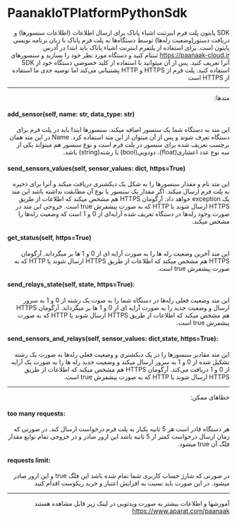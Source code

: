 # PaanakIoTPlatformPythonSdk
<div dir="rtl">
SDK پایتون پلت فرم اینرتنت اشیاء پاناک برای ارسال اطلاعات (اطلاعات سنسورها) و دریافت دستور(وضعیت رله‌ها) توسط دستگاه‌ها به پلت فرم پاناک با زبان برنامه نویسی پایتون است. 
برای استفاده از پلتفرم ابنترنت اشیاء پاناک باید ابتدا در آدرس    
<a href="https://paanaak-cloud.ir">https://paanaak-cloud.ir</a>
ثبتنام کنید و دستگاه مورد نظر خود را بسازید و سنسورهای آنرا تعریف کنید. پس از آن میتوانید با استفاده از کلید خصوصی دستگاه خود از SDK استفاده کنید.
پلت فرم از HTTPS و HTTP پشتیبانی می‌کند اما توصیه جدی ما استفاده از HTTPS است
<hr/>
متدها:
<h4 dir="ltr">
add_sensor(self, name: str, data_type: str)
</h4>
این متد به دستگاه شما یک سنسور اضافه میکند. سنسورها ابتدا باید در پلت فرم برای دستگاه تعرف شوند و پس از آن میتوان از این متد استفاده کرد. Name در این متد همان برچسب تعریف شده برای سنسور در پلت فرم است و نوع سنسور هم میتواند یکی از سه نوع عدد اعشاری(float)، دودویی(bool) یا رشته(string)  باشد.
<h4 dir="ltr">
send_sensors_values(self, sensor_values: dict, https=True)
</h4>
این متد نام و مقدار سنسورها را به شکل یک دیکشنری دریافت میکند و آنرا برای ذخیره به پلت فرم ارسال میکند. اگر مقدار یک سنسور با نوع آن مطابقت نداشته باشد این متد یک exception خواهد داد.
آرگومان HTTPS هم مشخص میکند که اطلاعات از طریق HTTPS ارسال شوند یا HTTP که به صورت پیشفرش true است.
خروجی این متد در صورت وجود رله‌ها در دستگاه تعریف شده آرایه‌ای از 0 و 1 است که وضعیت رله‌ها را مشخص میکند.
<h4 dir="ltr">
get_status(self, https=True)
</h4>
این متد آخرین وضعیت رله ها را به صورت آرایه ای از 0  و 1  ها بر میگرداند.
آرگومان HTTPS هم مشخص میکند که اطلاعات از طریق HTTPS ارسال شوند یا HTTP که به صورت پیشفرش true است.
<h4 dir="ltr">
send_relays_state(self, state, https=True):
</h4>
این متد وضعیت فعلی رله‌ها در دستگاه شما را به صوت یک رشته از 0 و 1 به سرور ارسال و وضعیت جدید را به صورت آرایه ای از 0  و 1  ها بر میگرداند.
آرگومان HTTPS هم مشخص میکند که اطلاعات از طریق HTTPS ارسال شوند یا HTTP که به صورت پیشفرش true است.
<h4 dir="ltr">
send_sensors_and_relays(self, sensor_values: dict,state, https=True):
</h4>
این متد مقادیر سنسورها را در یک دیکشنری و وضعیت فعلی رله‌ها به صورت یک رشته تشکیل شده از 0 و 1 به سرور ارسال میکند و وضعیت جدید رله ها را به صورت یک آرایه از 0 و 1 دریافت می‌کند.
آرگومان HTTPS هم مشخص میکند که اطلاعات از طریق HTTPS ارسال شوند یا HTTP که به صورت پیشفرش true است.
<hr/>
خطاهای ممکن:
<h4 dir="ltr">
too many requests:
</h4>
هر دستگاه قادر است هر 5 ثانیه یکبار به پلت فرم درخواست ارسال کند. در صورتی که زمان ارسال درخواست کمتر از 5 ثانیه باشد این ارور صادر و در خروجی تمام توابع مقدار فلگ آن true میشود.
<h4 dir="ltr">
requests limit:
</h4>
در صورتی که شارژ حساب کاربری شما تمام شده باشد این فلگ true و این ارور صادر میشود. در این صورت باید نسبت به افزایش اعتبار و خرید ریکوست اقدام کنید
<hr/>
آموزشها و اطلاعات بیشتر به صورت ویدئویی در لینک زیر قابل مشاهده هستند<br>
<a href="https://www.aparat.com/paanaak">https://www.aparat.com/paanaak</a>
</div>

